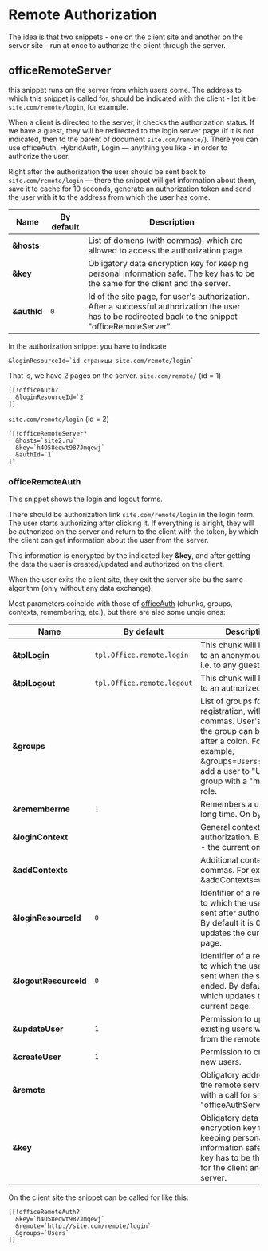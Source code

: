 # Remote Authorization

The idea is that two snippets - one on the client site and another on the server site - run at once to authorize the client through the server.

## officeRemoteServer

this snippet runs on the server from which users come.
The address to which this snippet is called for, should be indicated with the client - let it be `site.com/remote/login`, for example.

When a client is directed to the server, it checks the authorization status. If we have a guest, they will be redirected to the login server page (if it is not indicated, then to the parent of document `site.com/remote/`).
There you can use officeAuth, HybridAuth, Login — anything you like - in order to authorize the user.

Right after the authorization the user should be sent back to `site.com/remote/login` — there the snippet will get information about them, save it to cache for 10 seconds, generate an authorization token and send the user with it to the address from which the user has come.

Name        | By default | Description
------------|------------|--------------------------------------------------------------------------------------------------------------------------------------------------------
**&hosts**  |            | List of domens (with commas), which are allowed to access the authorization page.
**&key**    |            | Obligatory data encryption key for keeping personal information safe. The key has to be the same for the client and the server.
**&authId** | `0`        | Id of the site page, for user's authorization. After a successful authorization the user has to be redirected back to the snippet "officeRemoteServer".

In the authorization snippet you have to indicate

```modx
&loginResourceId=`id страницы site.com/remote/login`
```

That is, we have 2 pages on the server.
`site.com/remote/` (id = 1)

```modx
[[!officeAuth?
  &loginResourceId=`2`
]]
```

`site.com/remote/login` (id = 2)

```modx
[[!officeRemoteServer?
  &hosts=`site2.ru`
  &key=`h4O58eqwt987Jmqewj`
  &authId=`1`
]]
```

### officeRemoteAuth

This snippet shows the login and logout forms.

There should be authorization link `site.com/remote/login` in the login form. The user starts authorizing after clicking it.
If everything is alright, they will be authorized on the server and return to the client with the token, by which the client can get information about the user from the server.

This information is encrypted by the indicated key **&key**, and after getting the data the user is created/updated and authorized on the client.

When the user exits the client site, they exit the server site bu the same algorithm (only without any data exchange).

Most parameters coincide with those of [officeAuth][1] (chunks, groups, contexts, remembering, etc.), but there are also some unqie ones:

Name                  | By default                 | Description
----------------------|----------------------------|--------------------------------------------------------------------------------------------------------------------------------------------------------------------------------------------------
**&tplLogin**         | `tpl.Office.remote.login`  | This chunk will be shown to an anonymous user, i.e. to any guest.
**&tplLogout**        | `tpl.Office.remote.logout` | This chunk will be shown to an authorized user.
**&groups**           |                            | List of groups for a user registration, with commas. User's role in the group can be written after a colon. For example, &groups=`Users:1` will add a user to "Users" group with a "member" role.
**&rememberme**       | `1`                        | Remembers a user for a long time. On by default.
**&loginContext**     |                            | General context for authorization. By default - the current one.
**&addContexts**      |                            | Additional contexts, with commas. For example, &addContexts=`web,ru,en`
**&loginResourceId**  | `0`                        | Identifier of a resource to which the user will be sent after authorization. By default it is 0, which updates the current page.
**&logoutResourceId** | `0`                        | Identifier of a resource to which the user will be sent when the session is ended. By default it is 0, which updates the current page.
**&updateUser**       | `1`                        | Permission to update existing users with data from the remote server.
**&createUser**       | `1`                        | Permission to create new users.
**&remote**           |                            | Obligatory address of the remote server page with a call for snippet "officeAuthServer".
**&key**              |                            | Obligatory data encryption key for keeping personal information safe. The key has to be the same for the client and the server.

On the client site the snippet can be called for like this:

```modx
[[!officeRemoteAuth?
  &key=`h4O58eqwt987Jmqewj`
  &remote=`http://site.com/remote/login`
  &groups=`Users`
]]
```

[1]: /en/components/office/controllers/auth

